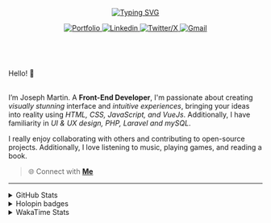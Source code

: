 
<header align="left">
  
[![Typing SVG](https://readme-typing-svg.demolab.com?font=Poppins&size=28&duration=3000&pause=500&color=F7F7F7&random=false&width=535&lines=Welcome+to+my+GitHub+Profile!+%F0%9F%91%8B;Front-End+VueJS+Developer+%F0%9F%92%BB%F0%9F%91%BB;Let's+Connect!+%F0%9F%98%83%F0%9F%9A%80)](https://git.io/typing-svg)

    
<section>
  <a href="">
    <img src="https://img.shields.io/badge/Portfolio-255E63?style=for-the-badge&logo=About.me&logoColor=white" alt="Portfolio">
  </a>
    <a href="https://www.linkedin.com/in/jfmartinz/" target="_blank">
    <img src="https://img.shields.io/badge/LinkedIn-0077B5?style=for-the-badge&logo=linkedin&logoColor=white" alt="Linkedin">
  </a>
  <a href="https://twitter.com/jfmartinz" target="_blank">
    <img src="https://img.shields.io/badge/X-000000?style=for-the-badge&logo=x&logoColor=white" alt="Twitter/X">
  </a>
  <a href="mailto:se.josephmartin@gmail.com">
    <img src="https://img.shields.io/badge/Gmail-D14836?style=for-the-badge&logo=gmail&logoColor=white" alt="Gmail" title="mailto:se.josephmartin@gmail.com">
  </a>
</section>
</header>  
<section align="left">
<br>
 Hello! 👋
 <br>
 <br>

I’m Joseph Martin.  A  **Front-End Developer**,  I'm passionate about creating _visually stunning_ interface and _intuitive experiences_, bringing your ideas into reality using _HTML, CSS, JavaScript, and VueJs_. Additionally, I have familiarity in _UI & UX design, PHP, Laravel and mySQL_.

I really enjoy collaborating with others and contributing to open-source projects. Additionally, I love listening to music, playing games, and reading a book.
<br>
> 🌐 Connect with  [**Me**](https://www.biodrop.io/jfmartinz) 
</section>

---

<!--<section align="center">


  <td>
  <a href="https://skillicons.dev" title="Visit https://skillicons.dev for more information">
    <img src="https://skillicons.dev/icons?i=html,css,javascript,tailwindcss,vuejs,nuxtjs,vuex,git,github,figma" />
  </a> 
  </td>
<br><br>
-->



 <details>
  <summary>
    GitHub Stats
     </summary>
<img src="https://github-readme-stats.vercel.app/api?username=jfmartinz&show_icons=true&theme=tokyonight&hide_border=true&include_all_commits=false&count_private=false" alt="GitHub Stats" title="Github Stats"/>  <img src="https://github-readme-streak-stats.herokuapp.com/?user=jfmartinz&theme=tokyonight&hide_border=true" alt="Github Streak" title="Github Streak"/> 


<div align="center">
<a  href="https://committers.top/philippines_public#jfmartinz" title="Visit https://committers.top/ to learn more about this">
          <img src="https://img.shields.io/static/v1?label=MOST ACTIVE GITHUB USER IN PH&labelColor=4d4f73&message=➦&color=38bdae&style=lat-Square&logo=github&logoColor=fffff"/>
</a>
  </div>
</details>
<!-- Visit https://committers.top/ to learn more about this -->

<details>
  <summary>
    Holopin badges
  </summary>
  
[![An image of @jfmartinz's Holopin badges, which is a link to view their full Holopin profile](https://holopin.me/jfmartinz)](https://holopin.io/@jfmartinz)

</details>

<details>
  <summary>
  WakaTime Stats
  </summary>

<!--START_SECTION:jfmartinz-->
![Code Time](http://img.shields.io/badge/Code%20Time-408%20hrs%2024%20mins-blue)

**I'm an Early 🐤** 

```text
🌞 Morning                280 commits         █████░░░░░░░░░░░░░░░░░░░░   20.83 % 
🌆 Daytime                472 commits         █████████░░░░░░░░░░░░░░░░   35.12 % 
🌃 Evening                490 commits         █████████░░░░░░░░░░░░░░░░   36.46 % 
🌙 Night                  102 commits         ██░░░░░░░░░░░░░░░░░░░░░░░   07.59 % 
```
📅 **I'm Most Productive on Thursday** 

```text
Monday                   204 commits         ████░░░░░░░░░░░░░░░░░░░░░   15.18 % 
Tuesday                  156 commits         ███░░░░░░░░░░░░░░░░░░░░░░   11.61 % 
Wednesday                203 commits         ████░░░░░░░░░░░░░░░░░░░░░   15.10 % 
Thursday                 222 commits         ████░░░░░░░░░░░░░░░░░░░░░   16.52 % 
Friday                   197 commits         ████░░░░░░░░░░░░░░░░░░░░░   14.66 % 
Saturday                 195 commits         ████░░░░░░░░░░░░░░░░░░░░░   14.51 % 
Sunday                   167 commits         ███░░░░░░░░░░░░░░░░░░░░░░   12.43 % 
```


📊 **This Week I Spent My Time On** 

```text
💬 Programming Languages: 
Java                     15 hrs 50 mins      ██████████████████░░░░░░░   71.94 % 
Other                    4 hrs 25 mins       █████░░░░░░░░░░░░░░░░░░░░   20.09 % 
CSS                      55 mins             █░░░░░░░░░░░░░░░░░░░░░░░░   04.24 % 
HTML                     29 mins             █░░░░░░░░░░░░░░░░░░░░░░░░   02.21 % 
Vue.js                   15 mins             ░░░░░░░░░░░░░░░░░░░░░░░░░   01.19 % 

💻 Operating System: 
Windows                  22 hrs 1 min        █████████████████████████   100.00 % 
```


<!--END_SECTION:jfmartinz-->
</details>
</section>
